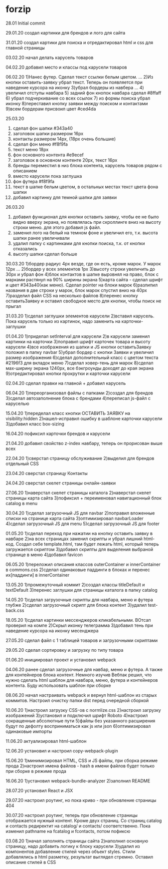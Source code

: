 # forzip

28.01 
Initial commit

29.01.20
создал картинки для брендов и лого для сайта

31.01.20
создал картики для поиска и отредактировал html и css для главной страницы

03.02.20
начал делать карусель товаров

04.02.20
добавил место и классы под карусели товаров

06.02.20
1)Нанес футер. Сделал текст ссылки белым цветом. …
2)Из кнопки оставить-заявку убрал текст. Теперь он появляется при наведение курсора на иконку
3)убрал бордеры из навбера …
4) увеличил отступы навбара
5) задний фон кнопок навбара сделал #8ffaff
6) убрал подчеркивание со всех ссылок
7) из формы поиска убрал иконку
8)переставил кнопку заявки между поиском и контактами
9)всем бордерам присвоил цвет #ced4da

25.03.20
1) сделал фон шапки #343a40 
2) заголовок шапки размером 16px
3) контакты размером 14px, (18px очень большие)
4) сделал фон меню #f8f9fa
5) текст меню 18px
6) фон основного контента #e9ecef
7) заголовок в основном контенте 20px, текст 16px
8) бренды переместил в низ блока контента, карусель товаров рядом с описанием
9) вместо карусели пока заглушка
10) фон футера #f8f9fa
11) текст в шапке белым цветом, в остальных местах текст цвета фона шапки
12) добавил картинку для темной шапки для заявки
 
26.03.20
1) добавил функционал для кнопки оставить заявку, чтобы ее не было видно вверху экрана, но появлялась при скроллинге вниз на высоту строки меню. для этого добавил js файл.
2) заменил лого на белый на темном фоне и увеличил его, т.к. высота шапки ранее увеличивали
3) удалил папку с картинками для кнопки поиска, т.к. от кнопки отказались
4) высоту шапки сделал больше

30.03.20
1)бордер радиус 4px везде, где он есть, кроме марок. У марок 12px …
2)бордер у всех элементов 1px
3)высоту строки увеличить до 30px и убрал фон
4)блок контактов в шапке выровнял на право, блок с марками растянул на 90% ширины экрана
5)карта сайта - сделал шрифт и цвет #343a40(как меню). Сделал pointer на блоки марок 
6)разлипил названия в две строки у марок, блок марок спустил вниз на 40px
7)разделил файл CSS на несколько файлов
8)перенес кнопку оставитьЗаявку и оставил свободное место для кнопки, чтобы поиск не прыгал

31.03.20
1)сделал заглушки элементов карусели
2)вставил карусель. Пока карусель только из картинок, надо заменить на карточки-заглушки

01.04.20
1)приделал setInterval для карусели
2)в карусели заменил картинки на карточки
3)поправил шрифт карточек товара и высоту карусели
4)все изображения из шапки и JS кнопки оставитьЗаявку положил в папку navbar
5)убрал бордер с кнопки Заявки и увеличил размер изображения
6)сделал дополнительный класс с цветом текста #2196f3 для вкладок меню
7)cделал ховер-тень для марок
8)сделал мах-ширину экрана 1240рх, все бэкгроунды доходят до края экрана
9)отредактировал кнопки прокрутки и карточки карусели

02.04.20
сделал правки на главной + добавил карусель

06.04.20
1)переорганизовал файлы с папками 
2)создал <tempate> для брендов
3)сделал автозаполнение блока с брендами
4)переписал js-файл с каруселью

15.04.20
1)переделал класс кнопки ОСТАВИТЬ ЗАЯВКУ на visibility:hidden
2)нашел-исправил ошибку в шаблоне карточки карусели
3)добавил класс box-sizing

16.04.20
пофиксил карточки брендов и карусели

21.04.20
добавил свойство z-index навбару, теперь он прорисован выше всех

22.04.20
1)сверстал страницу обслуживание
2)выделил для брендов отдельный CSS

23.04.20
сверстал страницу Контакты

24.04.20
сверстал скелет страницы онлайн-заявки

27.06.20
1)наверстал скелет страницы каталога
2)наверстал скелет страницы карта сайта
3)пофиксил + переименовал навигационный блок catalog в menu
 
30.04.20
1)сделал загрузочный JS для navbar
2)поправил вложенные списки на странице карта сайта
3)оптимизировал navbarLoader
4)сделал загрузочный JS для menu
5)сделал загрузочный JS для footer

01.05.20
1)сделал переход при нажатии на кнопку оставить заявку в навбаре
2)на всех страницах заменил скрипты и убрал лишний html-код. Создал себе template.html, там будет лежать html, который теперь загружается скриптом
3)добавил скрипты для выделения выбраной странице в меню
4)добавил favicon

06.05.20
1)переложил описания классов outerContainer и innerContainer в commons.css
2)сделал одинаковые паддинги в блоках и перенес их[паддинги] в innerContainer

13.05.20
1)промежуточный коммит
2)создал классы titleDefault и textDefault
3)перенес заглушки для страницы каталога в папку catalog

14.05.20
1)сделал загрузочные скрипты для навбара, меню и футера глубже
2)сделал загрузочный скрипт для блока контент
3)удалил test-back.css

18.05.20
1)сделал картинки мессенджеров кликабельными. ВОтсап проверил на компе
2)Скрыл иконку телеграмма
3)добавил тень при наведение курсора на иконку месенджера

27.05.20
сделал файл с 1 таблицей товаров и загрузочными скриптами

29.05.20
сделал сортировку и загрузку по типу товара

01.06.20
инициировал проект и установил webpack

04.06.20 ранее сделал загрузочные для навбар, меню и футера. А также для контейнеров блока контент. Немного изучив Вебпак решил, что нужно сделать html шаблон для навбара, меню, футера и контейнеров контента. Буду использовать шаблон при сборке

08.06.20 
начал настраивать webpack и вернул html-шаблон из старых коммитов. Настроил очистку папки dist перед очередной сборкой

10.06.20 
1)настроил загрузку CSS-ов с normlize.css
2)настроил загрузку изображений
3)установил и подключил шрифт Roboto
4)настроил сокращенные абсолютные пути
5)файлы без указанного расширения будут по дефолту восприниматься как js или json
6)оптимизировал одинаковые импорты

11.06.20
актуализировал html-шаблон

12.06.20
установил и настроил copy-webpack-plugin

15.06.20
1)минимизировал HTML, CSS и JS файлы, при сборка режиме прода
2)настроил имена файлов - hash в имени файлов будет только при сборке в режиме прода

16.06.20
1)установил webpack-bundle-analyzer
2)заполнил README

28.07.20
установил React и JSX

29.07.20
настроил роутинг, но пока криво - при обновление страницы 404

30.07.20
настроил роутинг, теперь при обновление страницы отображается нужный контент. Кроме двух страниц. Со страниц catalog и contacts редиректит на catalog/ и contacts/ соответственно. Пока изменил pathname на fcatalog и fcontacts, потом пофиксю

03.08.20
1)начал заполнять страницы сайта
2)наполнил основную страницу, надо добавить логику к блоку карусели
3)удалил из компонентов добавление стилей через объект styles. Стили добавлялись в html разметку, результат выглядел стремно. Оставил описание стилей в CSS